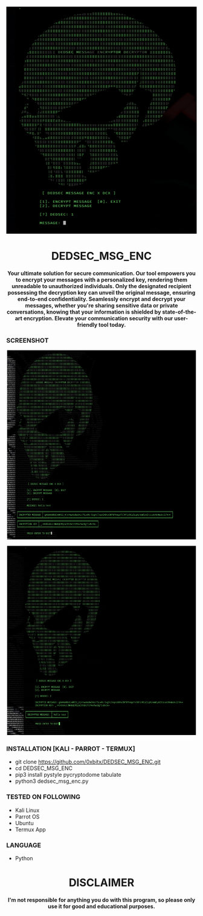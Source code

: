
<p align="center">
<img src="https://github.com/0xbitx/DEDSEC_MSG_ENC/blob/main/banner.png", width="600", height="600">
</p>
<h1 align="center"> DEDSEC_MSG_ENC</h1>
<h4 align="center">Your ultimate solution for secure communication. Our tool empowers you to encrypt your messages with a personalized key, rendering them unreadable to unauthorized individuals. Only the designated recipient possessing the decryption key can unveil the original message, ensuring end-to-end confidentiality. Seamlessly encrypt and decrypt your messages, whether you're sharing sensitive data or private conversations, knowing that your information is shielded by state-of-the-art encryption. Elevate your communication security with our user-friendly tool today.</h4>


### SCREENSHOT
<p align="center">
<img src="https://github.com/0xbitx/DEDSEC_MSG_ENC/blob/main/img1.png", width="500", height="500">
</p>
<p align="center">
<img src="https://github.com/0xbitx/DEDSEC_MSG_ENC/blob/main/img2.png", width="500", height="500">
</p>

### INSTALLATION [KALI - PARROT - TERMUX]
* git clone https://github.com/0xbitx/DEDSEC_MSG_ENC.git
* cd DEDSEC_MSG_ENC
* pip3 install pystyle pycryptodome tabulate
* python3 dedsec_msg_enc.py

### TESTED ON FOLLOWING
* Kali Linux 
* Parrot OS 
* Ubuntu
* Termux App

### LANGUAGE 
* Python

<h1 align="center"> DISCLAIMER </h1>

<h4 align="center">I'm not responsible for anything you do with this program, so please only use it for good and educational purposes. </h4>
